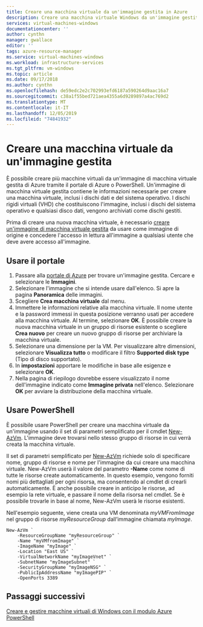 ```yaml
---
title: Creare una macchina virtuale da un'immagine gestita in Azure
description: Creare una macchina virtuale Windows da un'immagine gestita generalizzata usando Azure PowerShell o il portale Azure nel modello di distribuzione Gestione risorse.
services: virtual-machines-windows
documentationcenter: ''
author: cynthn
manager: gwallace
editor: ''
tags: azure-resource-manager
ms.service: virtual-machines-windows
ms.workload: infrastructure-services
ms.tgt_pltfrm: vm-windows
ms.topic: article
ms.date: 09/17/2018
ms.author: cynthn
ms.openlocfilehash: de59edc2e2c702993efd6187a590264d9aac16a7
ms.sourcegitcommit: c38a1f55bed721aea4355a6d9289897a4ac769d2
ms.translationtype: MT
ms.contentlocale: it-IT
ms.lasthandoff: 12/05/2019
ms.locfileid: "74841932"
---
```

# <a name="create-a-vm-from-a-managed-image"></a>Creare una macchina virtuale da un'immagine gestita

È possibile creare più macchine virtuali da un'immagine di macchina virtuale gestita di Azure tramite il portale di Azure o PowerShell. Un'immagine di macchina virtuale gestita contiene le informazioni necessarie per creare una macchina virtuale, inclusi i dischi dati e del sistema operativo. I dischi rigidi virtuali (VHD) che costituiscono l'immagine, inclusi i dischi del sistema operativo e qualsiasi disco dati, vengono archiviati come dischi gestiti. 

Prima di creare una nuova macchina virtuale, è necessario [creare un'immagine di macchina virtuale gestita](capture-image-resource.md) da usare come immagine di origine e concedere l'accesso in lettura all'immagine a qualsiasi utente che deve avere accesso all'immagine. 


## <a name="use-the-portal"></a>Usare il portale

1. Passare alla [portale di Azure](https://portal.azure.com) per trovare un'immagine gestita. Cercare e selezionare le **Immagini**.
3. Selezionare l'immagine che si intende usare dall'elenco. Si apre la pagina **Panoramica** delle immagini.
4. Scegliere **Crea macchina virtuale** dal menu.
5. Immettere le informazioni relative alla macchina virtuale. Il nome utente e la password immessi in questa posizione verranno usati per accedere alla macchina virtuale. Al termine, selezionare **OK**. È possibile creare la nuova macchina virtuale in un gruppo di risorse esistente o scegliere **Crea nuovo** per creare un nuovo gruppo di risorse per archiviare la macchina virtuale.
6. Selezionare una dimensione per la VM. Per visualizzare altre dimensioni, selezionare **Visualizza tutto** o modificare il filtro **Supported disk type** (Tipo di disco supportato). 
7. In **impostazioni** apportare le modifiche in base alle esigenze e selezionare **OK**. 
8. Nella pagina di riepilogo dovrebbe essere visualizzato il nome dell'immagine indicato come **Immagine privata** nell'elenco. Selezionare **OK** per avviare la distribuzione della macchina virtuale.


## <a name="use-powershell"></a>Usare PowerShell

È possibile usare PowerShell per creare una macchina virtuale da un'immagine usando il set di parametri semplificato per il cmdlet [New-AzVm](https://docs.microsoft.com/powershell/module/az.compute/new-azvm). L'immagine deve trovarsi nello stesso gruppo di risorse in cui verrà creata la macchina virtuale.

 

Il set di parametri semplificato per [New-AzVm](https://docs.microsoft.com/powershell/module/az.compute/new-azvm) richiede solo di specificare nome, gruppo di risorse e nome per l'immagine da cui creare una macchina virtuale. New-AzVm userà il valore del parametro **-Name** come nome di tutte le risorse create automaticamente. In questo esempio, vengono forniti nomi più dettagliati per ogni risorsa, ma consentendo al cmdlet di crearli automaticamente. È anche possibile creare in anticipo le risorse, ad esempio la rete virtuale, e passare il nome della risorsa nel cmdlet. Se è possibile trovarle in base al nome, New-AzVm userà le risorse esistenti.

Nell'esempio seguente, viene creata una VM denominata *myVMFromImage* nel gruppo di risorse *myResourceGroup* dall’immagine chiamata *myImage*. 


```azurepowershell-interactive
New-AzVm `
    -ResourceGroupName "myResourceGroup" `
    -Name "myVMfromImage" `
    -ImageName "myImage" `
    -Location "East US" `
    -VirtualNetworkName "myImageVnet" `
    -SubnetName "myImageSubnet" `
    -SecurityGroupName "myImageNSG" `
    -PublicIpAddressName "myImagePIP" `
    -OpenPorts 3389
```



## <a name="next-steps"></a>Passaggi successivi
[Creare e gestire macchine virtuali di Windows con il modulo Azure PowerShell](tutorial-manage-vm.md?toc=%2fazure%2fvirtual-machines%2fwindows%2ftoc.json)

